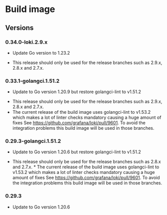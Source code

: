 # Build image

## Versions

### 0.34.0-loki.2.9.x

- Update Go version to 1.23.2

* This release should only be used for the release branches such as 2.9.x, 2.8.x and 2.7.x. 

### 0.33.1-golangci.1.51.2

- Update to Go version 1.20.9 but restore golangci-lint to v1.51.2

* This release should only be used for the release branches such as 2.9.x, 2.8.x and 2.7.x. 
* The current release of the build image uses golangci-lint to v1.53.2 which makes a lot of linter checks mandatory causing a huge amount of fixes See https://github.com/grafana/loki/pull/9601. To avoid the integration problems this build image will be used in those branches.

### 0.29.3-golangci.1.51.2

- Update to Go version 1.20.6 but restore golangci-lint to v1.51.2

* This release should only be used for the release branches such as 2.8.x and 2.7.x. *
The current release of the build image uses golangci-lint to v1.53.2 which makes
a lot of linter checks mandatory causing a huge amount of fixes 
See https://github.com/grafana/loki/pull/9601. To avoid the integration problems this
build image will be used in those branches.

### 0.29.3

- Update to Go version 1.20.6
